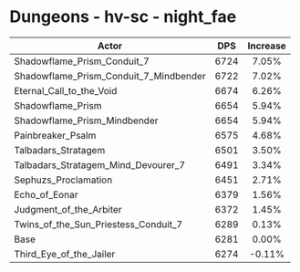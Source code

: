 # Dungeons - hv-sc - night_fae
| Actor | DPS | Increase |
|---|:---:|:---:|
|Shadowflame_Prism_Conduit_7|6724|7.05%|
|Shadowflame_Prism_Conduit_7_Mindbender|6722|7.02%|
|Eternal_Call_to_the_Void|6674|6.26%|
|Shadowflame_Prism|6654|5.94%|
|Shadowflame_Prism_Mindbender|6654|5.94%|
|Painbreaker_Psalm|6575|4.68%|
|Talbadars_Stratagem|6501|3.50%|
|Talbadars_Stratagem_Mind_Devourer_7|6491|3.34%|
|Sephuzs_Proclamation|6451|2.71%|
|Echo_of_Eonar|6379|1.56%|
|Judgment_of_the_Arbiter|6372|1.45%|
|Twins_of_the_Sun_Priestess_Conduit_7|6289|0.13%|
|Base|6281|0.00%|
|Third_Eye_of_the_Jailer|6274|-0.11%|
